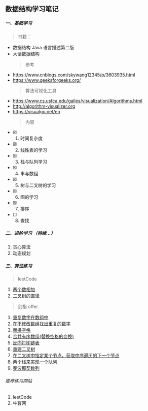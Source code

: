 ## 数据结构学习笔记

##### 一、基础学习

> 书籍：

- 数据结构 Java 语言描述第二版
- 大话数据结构
  > 参考
- https://www.cnblogs.com/skywang12345/p/3603935.html
- https://www.geeksforgeeks.org/
  > 算法可视化工具
- https://www.cs.usfca.edu/galles/visualization/Algorithms.html
- http://algorithm-visualizer.org
- https://visualgo.net/en
  > 内容
- [x] 1. 时间复杂度
- [x] 2. 线性表的学习
- [x] 3. 栈与队列学习
- [x] 4. 串与数组
- [x] 5. 树与二叉树的学习
- [x] 6. 图的学习
- [x] 7. 排序
- [ ] 8. 查找

##### 二、进阶学习 （待续...）

1. 贪心算法
2. 动态规划

##### 三、算法练习

> leetCode

1. [两个数相加](src/main/java/org/hdj/AlgorithmPractice/LeetCode/algorith/TwoSum.java)
2. [二叉树的直径](src/main/java/org/hdj/AlgorithmPractice/LeetCode/algorith/BrinaryTree_543.java)

> 剑指 offer

1. [重复数字在数组中](./src/main/java/org/hdj/AlgorithmPractice/SwordOffer/DuplicationInArray.java)
2. [在不修改数组找出重复的数字](./src/main/java/org/hdj/AlgorithmPractice/SwordOffer/DuplicationInArrayNotEdit.java)
3. [替换空格](./src/main/java/org/hdj/AlgorithmPractice/SwordOffer/ReplaceBlank.java)
4. [合并有序数组(替换空格的变换)](./src/main/java/org/hdj/AlgorithmPractice/SwordOffer/MergeSortArray.java)
5. [反向打印链表](./src/main/java/org/hdj/AlgorithmPractice/SwordOffer/PrintListInRevesedOrder.java)
6. [重建二叉树](./src/main/java/org/hdj/AlgorithmPractice/SwordOffer/CreateBinaryTreeByOrder.java)
7. [在二叉树中指定某个节点，获取中序遍历的下一个节点](./src/main/java/org/hdj/AlgorithmPractice/SwordOffer/GetNextNodeInOrder.java)
8. [两个栈来实现一个队列](./src/main/java/org/hdj/AlgorithmPractice/SwordOffer/TwoStackMockQueue.java)
9. [斐波那契数列](./src/main/java/org/hdj/AlgorithmPractice/SwordOffer/Fibonacci.java)

###### 推荐练习网站

1. leetCode
3. 牛客网
